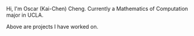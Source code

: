 
Hi, I'm Oscar (Kai-Chen) Cheng. Currently a Mathematics of Computation major in UCLA.

Above are projects I have worked on.
